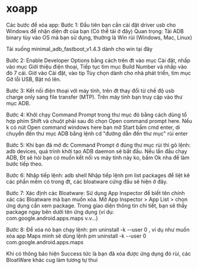 # xoapp
Các bước để xóa app:
Bước 1: Đầu tiên bạn cần cài đặt driver usb cho Windows để nhận diện đt của bạn (Có thể tải ở đây)
Quan trọng: Tải ADB binary tùy vào OS mà bạn sử dụng, thường là Win rùi (Windows, Mac, Linux)

Tải xuống minimal_adb_fastboot_v1.4.3 dành cho win tại đây

Bước 2: Enable Developer Options bằng cách trên đt vào mục Cài đặt, nhấp vào mục Giới thiệu điện thoại, Tiếp tục tìm mục Build Number và nhấp vào đó 7 cái.
Giờ vào Cài đặt, vào tip Tùy chọn dành cho nhà phát triển, tìm mục Gỡ lỗi USB, Bật nó lên.

Bước 3: Kết nối điện thoại với máy tính, trên đt thay đổi từ chế độ usb charge only sang file transfer (MTP).
Trên máy tính bạn truy cập vào thư mục ADB.

Bước 4: Khởi chạy Command Prompt trong thư mục đó bằng cách dùng tổ hợp phím Shift và chuột phải sau đó chọn Open command prompt here.
Nếu k có nút Open command windows here bạn mở Start bấm cmd enter, di chuyển đến thư mục ADB bằng lệnh cd "đường dẫn đến thư mục" rùi enter

Bước 5: Khi bạn đã mở đc Command Prompt ở đúng thư mục rùi thì gõ lệnh: adb devices, quá trình khởi tạo ADB daemon sẽ bắt đầu.
Nếu lần đầu chạy ADB, Đt sẽ hỏi bạn có muốn kết nối vs máy tính này ko, bấm Ok nha để làm bước tiếp theo.

Bước 6: Nhập tiếp lệnh: adb shell
Nhập tiếp lệnh pm list packages để liệt kê các phần mềm có trong đt, các bloatware cứng đầu sẽ hiện ở đây.

Bước 7: Xác định các Bloatware: Sử dụng App Inspector để biết tên chính xác các Bloatware mà bạn muốn xóa.
Mở App Inspector > App List > chọn ứng dụng cần xem package. Trong giao diện thông tin chi tiết, bạn sẽ thấy package ngay bên dưới tên ứng dụng (ví dụ: com.google.android.apps.maps v.v…)

Bước 8: Để xóa nó bạn chạy lệnh: pm uninstall -k --user 0 <package name>,
ví dụ như muốn xóa app Maps mình sẽ dùng lệnh pm uninstall -k --user 0 com.google.android.apps.maps

Khi có thông báo hiện Success tức là bạn đã xóa được ứng dụng đó rùi, các BloatWare khác cug làm tương tự thui

